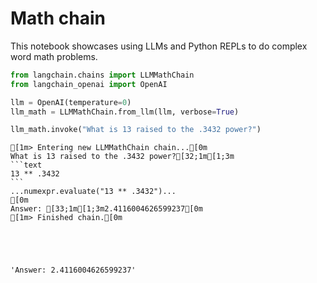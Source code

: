 # Math chain

This notebook showcases using LLMs and Python REPLs to do complex word math problems.


```python
from langchain.chains import LLMMathChain
from langchain_openai import OpenAI

llm = OpenAI(temperature=0)
llm_math = LLMMathChain.from_llm(llm, verbose=True)

llm_math.invoke("What is 13 raised to the .3432 power?")
```

    
    
    [1m> Entering new LLMMathChain chain...[0m
    What is 13 raised to the .3432 power?[32;1m[1;3m
    ```text
    13 ** .3432
    ```
    ...numexpr.evaluate("13 ** .3432")...
    [0m
    Answer: [33;1m[1;3m2.4116004626599237[0m
    [1m> Finished chain.[0m
    




    'Answer: 2.4116004626599237'




```python

```
